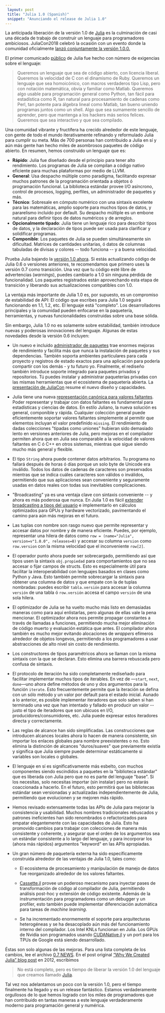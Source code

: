 ```yaml
---
 layout: post
 title: "Julia 1.0 (Spanish)"
 snippet: "Anunciando el release de Julia 1.0"
---
```


La anticipada liberación de la versión 1.0 de [Julia](https://julialang.org) es la culminación
de casi una década de trabajo de construir un lenguaje para programadores ambiciosos. JuliaCon2018
celebró la ocasión con un evento donde la comunidad oficialmente [lanzó conjuntamente la versión
1.0.0.](https://www.youtube.com/watch?v=1jN5wKvN-Uk#t=3850)

El primer comunicado [público](https://julialang.org/blog/2012/02/why-we-created-julia) de Julia fue hecho con
número de exigencias sobre el lenguaje:

> Queremos un lenguaje que sea de código abierto, con licencia liberal. Queremos la velocidad de C
> con el dinamismo de Ruby. Queremos un lenguaje que sea homoicónico, con macros verdaderos tipo Lisp,
> pero con notación matemática, obvia y familiar como Matlab. Queremos algo usable
> para programación general como Python, tan fácil para estadística como R, tan natural para procesamiento
> de cadenas como Perl, tan potente para álgebra lineal como Matlab, tan bueno uniendo programas juntos como
> un shell. Algo que sea sumamente sencillo de aprender, pero que mantenga a los hackers más serios
> felices. Queremos que sea interactivo y que sea compilado.

Una comunidad vibrante y fructífera ha crecido alrededor de este lenguaje, con gente de
todo el mundo iterativamente refinando y reformulado Julia para cumplir su meta. Más de 700
personas han contribuido a Julia en sí y aún más gente han hecho miles de asombrosos paquetes de código abierto. En resumen, hemos construido un lenguaje que es:

* **Rápido**: Julia fue diseñado desde el principio para tener alto rendimiento. Los programas de Julia
  se compilan a código nativo eficiente para muchas plataformas por medio de LLVM.
* **General**: Usa despacho múltiple como paradigma, facilitando expresar muchos patrones de
  la programación orientada a objetos ó programación funcional. La biblioteca estándar provee
  I/O asíncrono, control de procesos, logging, perfiles, un administrador de paquetes y más.
* **Técnico**: Sobresale en cómputo numérico con una sintaxis excelente para las matemáticas,
  amplio soporte para muchos tipos de datos, y pararelismo incluido por default. Su despacho múltiple
  es un embone natural para definir tipos de datos numéricos y de arreglos.
* **Opcionalmente tipado**: Julia tiene un lenguaje rico para describir tipos de datos, y la declaración
  de tipos puede ser usada para clarificar y solidificar programas.
* **Componible**: Los paquetes de Julia se pueden simultáneamente sin dificultad. Matrices de cantidades
  unitarias, ó datos de columnas tabuladas de divisas y colores -- todo funciona -- y a buena velocidad.

Prueba Julia bajando la [versión 1.0 ahora](https://julialang.org/downloads/). Si estás actualizando
código de Julia 0.6 o versiones anteriores, te recomendamos que primero uses la versión 0.7 como transición. Una vez
que tu código esté libre de advertencias (*warnings*), puedes cambiarlo a 1.0 sin ninguna pérdida de funcionalidad. Los paquetes registrados
están aprovechando esta etapa de transición y liberando sus actualizaciones compatibles con 1.0.

La ventaja más importante de Julia 1.0 es, por supuesto, es un compromiso de estabilidad de API:
El código que escribes para Julia 1.0 seguirá funcionando en 1.1, 1.2, etc. El lenguaje está "completo".
Los desarrolladores principales y la comunidad pueden enfocarse en la paquetería, herramientas, y nuevas
funcionalidades construidas sobre una base sólida.

Sin embargo, Julia 1.0 no es solamente sobre estabilidad, también introduce nuevas y poderosas innovaciones del lenguaje.
Algunas de estas novedades desde la versión 0.6 incluyen:

* Un nuevo e incluido [administrador de paquetes](https://docs.julialang.org/en/latest/stdlib/Pkg/)
  trae enormes mejoras de rendimiento y facilita más que nunca la instalación de paquetes y sus
  dependencias. También soporta ambientes particulares para cada proyecto y registros de estado exactos para
  una aplicación para poderla compartir con los demás - y tu futuro yo. Finalmente, el rediseño también introduce
  soporte integrado para paquetes privados y repositorios. Tú puedes instalar y administrar paqueterías
  privadas con las mismas herramientas que el ecosistema de paquetería abierta. La [presentación de
  JuliaCon](https://www.youtube.com/watch?v=GBi__3nF-rM) resume el nuevo diseño y capacidades.

* Julia tiene una nueva [representación canónica para valores faltantes](https://julialang.org/blog/2018/06/missing).
  Poder representar y trabajar con datos faltantes es fundamental para estadísticas y ciencias de datos. En estilo Juliano,
  la nueva solución es general, componible y rápida. Cualquier colección general puede eficientemente
  soportar valores faltantes simplemente al permitir que elementos incluyan el valor predefinido `missing`.
  El rendimiento de dadas colecciones "tipadas como uniones" hubieran sido demasiado lento en versiones anteriores
  de Julia, pero mejoras en el compilador permiten ahora que en Julia sea comparable a la velocidad de valores faltantes
  en C ó C++ en otros sistemas, mientras que sigue siendo mucho más general y flexible.

* El tipo `String` ahora puede contener datos arbitrarios. Tu programa no fallará después de horas ó días porque
  un solo byte de Unicode era inválido. Todos los datos de cadenas de caracteres son preservados mientras que se indica cuáles caracteres
  son válidos o inválidos, permitiendo que sus aplicaciones sean conveniente y seguramente usadas en datos reales con todas sus
  inevitables complicaciones.

* "Broadcasting" ya es una ventaja clave con sintaxis conveniente -- y ahora es más poderosa que nunca. En
  Julia 1.0 es fácil [extender broadcasting a tipos del usuario](https://julialang.org/blog/2018/05/extensible-broadcast-fusion) e implementarlo
  en cálculos optimizados para GPUs y hardware vectorizado, pavimentando el camino para aún más mejoras en el futuro.

* Las tuplas con nombre son rasgo nuevo que permite representar y accesar datos por nombre y de manera eficiente. Puedes, por ejemplo,
  representar una hilera de datos como `row =
  (name="Julia", version=v"1.0.0", releases=8)` y accesar su columna `version` como
  `row.version` con la misma velocidad que el inconveniente `row[2]`.

* El operador punto ahora puede ser sobrecargado, permitiendo así que tipos usen la sintaxis `obj.propiedad` para
  comportamientos que no sea accesar o fijar campos de structs. Esto es especialmente útil para facilitar
  la interoperabilidad con lenguajes basados en clases como Python y Java. Esto también permite sobrecargar la
  sintaxis para obtener una columna de datos y que empate con la de tuplas nombradas: puedes escribir
  `tabla.versión` para accesar la columna `versión` de una tabla ó `row.versión` accesa el campo
  `versión` de una sola hilera.

* El optimizador de Julia se ha vuelto mucho más listo en demasiadas maneras como para aquí enlistarlas, pero
  algunas de ellas vale la pena mencionar. El optimizador ahora nos permite propagar constantes a través de llamadas
  a funciones, permitiendo mucha mejor eliminación de código muerto y evaluación estática que antes. El compilador
  ahora también es mucho mejor evitando alocaciones de *wrappers* efímeros alrededor de objetos longevos, permitiendo
  a los programadores a usar abstracciones de alto nivel sin costo de rendimiento.

* Los constructores de tipos paramétricos ahora se llaman con la misma sintaxis con la que se declaran. Esto
  elimina una barrera rebuscada pero confusa de sintaxis.

* El protocolo de iteración ha sido completamente rediseñado para facilitar implementar muchos tipos de
  iterables. En vez de —`start`, `next`, `done`—uno ahora define métodos de uno y dos argumentos para la función
  `iterate`. Esto frecuentemente permite que la iteración se defina con un sólo método y un valor por default para
  el estado inicial. Aunado a lo anterior, es posible implementar iteradores que solo saben si han terminado
  una vez que han intentado y fallado en producir un valor -- justo el tipo de iteradores que son ubicuos en I/O,
  producidores/consumidores, etc. Julia puede expresar estos iteradores directa y correctamente.

* Las reglas de alcance han sido simplificadas. Las construcciones que introducen alcances locales ahora lo hacen
  de manera consistente, sin importar los enlaces globales para nombre preexistentes o no. Esto elimina la distinción de
  alcances "duros/suaves" que previamente existía y significa que Julia siempre puede determinar estáticamente si variables son
  locales o globales.

* El lenguaje en sí es significativamente más esbelto, con muchos componentes siendo escindidos a paquetes en la
  "biblioteca estándar" que es liberada con Julia pero que no es parte del lenguaje "base". Si los necesitas, solo
  necesitas importar (sin instalar) pero no estarás coaccionada a hacerlo. En el futuro, esto permitirá que las bibliotecas
  estándar sean versionadas y actualizadas independientemente de Julia, permitiendo que evolucionen y se mejoren más rápido.

* Hemos revisado extensamente todas las APIs de Julia para mejorar la consistencia y usabilidad. Muchos nombres
  tradicionales rebuscados y patrones ineficientes han sido renombrados o refactorizados para empatar elegantemente con las capacidades de Julia.
  Esto ha promovido cambios para trabajar con colecciones de manera más consistente y coherente, y asegurar que el orden de los argumentos
  sea un estándar consistente a lo largo del lenguaje, y para incorporar los (ahora más rápidos) argumentos "keyword" en las APIs
  apropiadas.

* Un gran número de paquetería externa ha sido específicamente construida alrededor de las ventajas de Julia 1.0, tales como:
    * El ecosistema de procesamiento y manipulación de manejo de datos fue reorganizado alrededor de los valores faltantes.

    * [Cassette.jl](https://github.com/jrevels/Cassette.jl) provee un poderoso mecanismo para inyectar pases de transformación de
    código al compilador de Julia, permitiendo análisis post-hoc y extensión de código existente. Además de la instrumentación para
    programadores como un debugger y un profiler, esto también puede implementar diferenciación automática para tareas de *machine learning*.

    * Se ha incrementado enormemente el soporte para arquitecturas heterogéneas y se ha desacoplado aún más del funcionamiento
    interno del compilador. Los Intel KNLs funcionan en Julia. Los GPUs de Nvidia son programados usando [CUDANative.jl](https://github.com/JuliaGPU/CUDAnative.jl)
    y un port para los TPUs de Google está siendo desarrollado.

Éstas son solo algunas de las mejoras. Para una lista completa de los cambios, lee el archivo [0.7 NEWS](https://docs.julialang.org/en/release-0.7/NEWS/). En el post
original [“Why We Created Julia” blog
post](https://julialang.org/blog/2012/02/why-we-created-julia) en 2012, escribimos

> No está completo, pero es tiempo de liberar la versión 1.0 del lenguaje que creamos llamado
> [Julia](https://julialang.org).

Tal vez nos adelantamos un poco con la versión 1.0, pero el tiempo finalmente ha llegado y es un release fantástico.
Estamos verdaderamente orgullosos de lo que hemos logrado con los miles de programadores que han contribuido en tantas maneras a este lenguaje
verdaderamente moderno para programación general y numérica.
